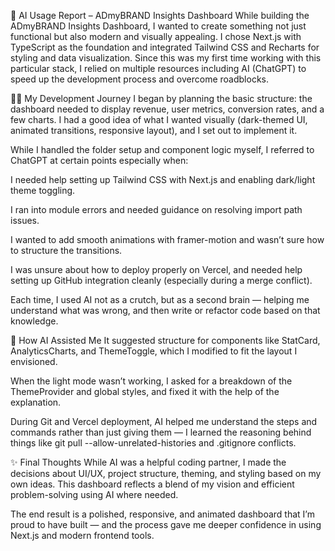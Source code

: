 🧠 AI Usage Report – ADmyBRAND Insights Dashboard
While building the ADmyBRAND Insights Dashboard, I wanted to create something not just functional but also modern and visually appealing. I chose Next.js with TypeScript as the foundation and integrated Tailwind CSS and Recharts for styling and data visualization. Since this was my first time working with this particular stack, I relied on multiple resources  including AI (ChatGPT)  to speed up the development process and overcome roadblocks.

👨‍💻 My Development Journey
I began by planning the basic structure: the dashboard needed to display revenue, user metrics, conversion rates, and a few charts. I had a good idea of what I wanted visually (dark-themed UI, animated transitions, responsive layout), and I set out to implement it.

While I handled the folder setup and component logic myself, I referred to ChatGPT at certain points especially when:

I needed help setting up Tailwind CSS with Next.js and enabling dark/light theme toggling.

I ran into module errors and needed guidance on resolving import path issues.

I wanted to add smooth animations with framer-motion and wasn’t sure how to structure the transitions.

I was unsure about how to deploy properly on Vercel, and needed help setting up GitHub integration cleanly (especially during a merge conflict).

Each time, I used AI not as a crutch, but as a second brain — helping me understand what was wrong, and then write or refactor code based on that knowledge.

🧠 How AI Assisted Me
It suggested structure for components like StatCard, AnalyticsCharts, and ThemeToggle, which I modified to fit the layout I envisioned.

When the light mode wasn’t working, I asked for a breakdown of the ThemeProvider and global styles, and fixed it with the help of the explanation.

During Git and Vercel deployment, AI helped me understand the steps and commands rather than just giving them — I learned the reasoning behind things like git pull --allow-unrelated-histories and .gitignore conflicts.

✨ Final Thoughts
While AI was a helpful coding partner, I made the decisions about UI/UX, project structure, theming, and styling based on my own ideas. This dashboard reflects a blend of my vision and efficient problem-solving using AI where needed.

The end result is a polished, responsive, and animated dashboard that I’m proud to have built — and the process gave me deeper confidence in using Next.js and modern frontend tools.
